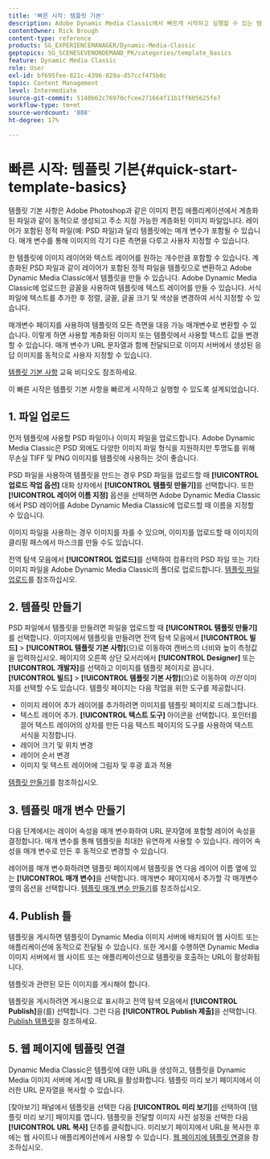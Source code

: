 ```yaml
---
title: '빠른 시작: 템플릿 기본'
description: Adobe Dynamic Media Classic에서 빠르게 시작하고 실행할 수 있는 템플릿 기본 사항에 대한 소개 및 빠른 시작
contentOwner: Rick Brough
content-type: reference
products: SG_EXPERIENCEMANAGER/Dynamic-Media-Classic
geptopics: SG_SCENESEVENONDEMAND_PK/categories/template_basics
feature: Dynamic Media Classic
role: User
exl-id: bf695fee-821c-4396-829a-d57ccf475b0c
topic: Content Management
level: Intermediate
source-git-commit: 5140b62c76970cfcee271664f11b1ff605625fe7
workflow-type: tm+mt
source-wordcount: '808'
ht-degree: 17%

---
```


# 빠른 시작: 템플릿 기본{#quick-start-template-basics}

템플릿 기본 사항은 Adobe Photoshop과 같은 이미지 편집 애플리케이션에서 계층화된 파일과 같이 동적으로 생성되고 주소 지정 가능한 계층화된 이미지 파일입니다. 레이어가 포함된 정적 파일(예: PSD 파일)과 달리 템플릿에는 매개 변수가 포함될 수 있습니다. 매개 변수를 통해 이미지의 각기 다른 측면을 다루고 사용자 지정할 수 있습니다.

한 템플릿에 이미지 레이어와 텍스트 레이어를 원하는 개수만큼 포함할 수 있습니다. 계층화된 PSD 파일과 같이 레이어가 포함된 정적 파일을 템플릿으로 변환하고 Adobe Dynamic Media Classic에서 템플릿을 만들 수 있습니다. Adobe Dynamic Media Classic에 업로드한 글꼴을 사용하여 템플릿에 텍스트 레이어를 만들 수 있습니다. 서식 파일에 텍스트를 추가한 후 정렬, 글꼴, 글꼴 크기 및 색상을 변경하여 서식 지정할 수 있습니다.

매개변수 페이지를 사용하여 템플릿의 모든 측면을 대응 가능 매개변수로 변환할 수 있습니다. 이렇게 하면 사용할 계층화된 이미지 또는 템플릿에서 사용할 텍스트 값을 변경할 수 있습니다. 매개 변수가 URL 문자열과 함께 전달되므로 이미지 서버에서 생성된 응답 이미지를 동적으로 사용자 지정할 수 있습니다.

[템플릿 기본 사항](https://s7d5.scene7.com/s7viewers/html5/VideoViewer.html?videoserverurl=https://s7d5.scene7.com/is/content/&amp;emailurl=https://s7d5.scene7.com/s7/emailFriend&amp;serverUrl=https://s7d5.scene7.com/is/image/&amp;config=Scene7SharedAssets/Universal_HTML5_Video&amp;contenturl=https://s7d5.scene7.com/skins/&amp;asset=S7tutorials/553_Template%20Basics_converted%20renamed_Dynamic%20Banners-AVS) 교육 비디오도 참조하세요.

이 빠른 시작은 템플릿 기본 사항을 빠르게 시작하고 실행할 수 있도록 설계되었습니다.

## 1. 파일 업로드

먼저 템플릿에 사용할 PSD 파일이나 이미지 파일을 업로드합니다. Adobe Dynamic Media Classic은 PSD 외에도 다양한 이미지 파일 형식을 지원하지만 투명도를 위해 무손실 TIFF 및 PNG 이미지를 템플릿에 사용하는 것이 좋습니다.

PSD 파일을 사용하여 템플릿을 만드는 경우 PSD 파일을 업로드할 때 **[!UICONTROL 업로드 작업 옵션]** 대화 상자에서 **[!UICONTROL 템플릿 만들기]**&#x200B;를 선택합니다. 또한 **[!UICONTROL 레이어 이름 지정]** 옵션을 선택하면 Adobe Dynamic Media Classic에서 PSD 레이어를 Adobe Dynamic Media Classic에 업로드할 때 이름을 지정할 수 있습니다.

이미지 파일을 사용하는 경우 이미지를 자를 수 있으며, 이미지를 업로드할 때 이미지의 클리핑 패스에서 마스크를 만들 수도 있습니다.

전역 탐색 모음에서 **[!UICONTROL 업로드]**&#x200B;를 선택하여 컴퓨터의 PSD 파일 또는 기타 이미지 파일을 Adobe Dynamic Media Classic의 폴더로 업로드합니다. [템플릿 파일 업로드](uploading-template-files.md#uploading_template_files)를 참조하십시오.

## 2. 템플릿 만들기

PSD 파일에서 템플릿을 만들려면 파일을 업로드할 때 **[!UICONTROL 템플릿 만들기]**&#x200B;를 선택합니다. 이미지에서 템플릿을 만들려면 전역 탐색 모음에서 **[!UICONTROL 빌드]** > **[!UICONTROL 템플릿 기본 사항]**(으)로 이동하여 캔버스의 너비와 높이 측정값을 입력하십시오. 페이지의 오른쪽 상단 모서리에서 **[!UICONTROL Designer]** 또는 **[!UICONTROL 개발자]**&#x200B;를 선택하고 이미지를 템플릿 페이지로 끕니다. **[!UICONTROL 빌드]** > **[!UICONTROL 템플릿 기본 사항]**(으)로 이동하여 *이전* 이미지를 선택할 수도 있습니다. 템플릿 페이지는 다음 작업을 위한 도구를 제공합니다.

* 이미지 레이어 추가 레이어를 추가하려면 이미지를 템플릿 페이지로 드래그합니다.
* 텍스트 레이어 추가. **[!UICONTROL 텍스트 도구]** 아이콘을 선택합니다. 포인터를 끌어 텍스트 레이어의 상자를 만든 다음 텍스트 페이지의 도구를 사용하여 텍스트 서식을 지정합니다.
* 레이어 크기 및 위치 변경
* 레이어 순서 변경
* 이미지 및 텍스트 레이어에 그림자 및 후광 효과 적용

[템플릿 만들기](creating-template.md#creating_a_template)를 참조하십시오.

## 3. 템플릿 매개 변수 만들기

다음 단계에서는 레이어 속성을 매개 변수화하여 URL 문자열에 포함할 레이어 속성을 결정합니다. 매개 변수를 통해 템플릿을 최대한 유연하게 사용할 수 있습니다. 레이어 속성을 매개 변수로 만든 후 동적으로 변경할 수 있습니다.

레이어를 매개 변수화하려면 템플릿 페이지에서 템플릿을 연 다음 레이어 이름 옆에 있는 **[!UICONTROL 매개 변수]**&#x200B;을 선택합니다. 매개변수 페이지에서 추가할 각 매개변수 옆의 옵션을 선택합니다. [템플릿 매개 변수 만들기](creating-template-parameters.md#creating_template_parameters)를 참조하십시오.

## 4. Publish 틀

템플릿을 게시하면 템플릿이 Dynamic Media 이미지 서버에 배치되어 웹 사이트 또는 애플리케이션에 동적으로 전달될 수 있습니다. 또한 게시를 수행하면 Dynamic Media 이미지 서버에서 웹 사이트 또는 애플리케이션으로 템플릿을 호출하는 URL이 활성화됩니다.

템플릿과 관련된 모든 이미지를 게시해야 합니다.

템플릿을 게시하려면 게시용으로 표시하고 전역 탐색 모음에서 **[!UICONTROL Publish]**&#x200B;을(를) 선택합니다. 그런 다음 **[!UICONTROL Publish 제출]**&#x200B;을 선택합니다. [Publish 템플릿](publishing-templates.md#publishing_templates)을 참조하세요.

## 5. 웹 페이지에 템플릿 연결

Dynamic Media Classic은 템플릿에 대한 URL을 생성하고, 템플릿을 Dynamic Media 이미지 서버에 게시할 때 URL을 활성화합니다. 템플릿 미리 보기 페이지에서 이러한 URL 문자열을 복사할 수 있습니다.

[찾아보기] 패널에서 템플릿을 선택한 다음 **[!UICONTROL 미리 보기]**&#x200B;를 선택하여 [템플릿 미리 보기] 페이지를 엽니다. 템플릿을 전달할 이미지 사전 설정을 선택한 다음 **[!UICONTROL URL 복사]** 단추를 클릭합니다. 미리보기 페이지에서 URL을 복사한 후에는 웹 사이트나 애플리케이션에서 사용할 수 있습니다. [웹 페이지에 템플릿 연결](linking-template-web-page.md#linking_a_template_to_a_web_page)을 참조하십시오.
